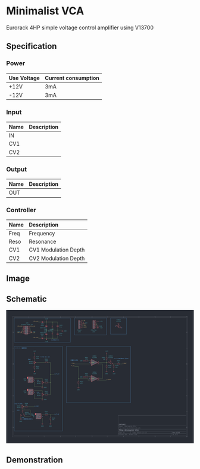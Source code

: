 # Minimalist VCA

Eurorack 4HP simple voltage control amplifier using V13700

## Specification

### Power

|Use Voltage|Current consumption|
|:--|:--|
|+12V|3mA|
|-12V|3mA|

### Input

|Name|Description|
|:--|:--|
|IN||
|CV1||
|CV2||

### Output

|Name|Description|
|:--|:--|
|OUT||


### Controller

|Name|Description|
|:--|:--|
|Freq|Frequency|
|Reso|Resonance|
|CV1|CV1 Modulation Depth|
|CV2|CV2 Modulation Depth|

## Image


## Schematic

![img](_data/minimalist_vca_rev1.0.0.png)

## Demonstration
